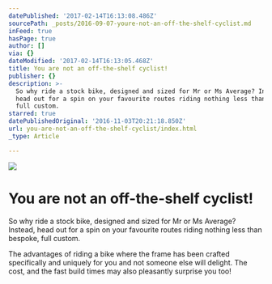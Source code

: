```yaml
---
datePublished: '2017-02-14T16:13:08.486Z'
sourcePath: _posts/2016-09-07-youre-not-an-off-the-shelf-cyclist.md
inFeed: true
hasPage: true
author: []
via: {}
dateModified: '2017-02-14T16:13:05.468Z'
title: You are not an off-the-shelf cyclist!
publisher: {}
description: >-
  So why ride a stock bike, designed and sized for Mr or Ms Average? Instead,
  head out for a spin on your favourite routes riding nothing less than bespoke,
  full custom.
starred: true
datePublishedOriginal: '2016-11-03T20:21:18.850Z'
url: you-are-not-an-off-the-shelf-cyclist/index.html
_type: Article

---
```

![](https://the-grid-user-content.s3-us-west-2.amazonaws.com/f597a7d0-a964-4eb4-9665-67c598524ddf.jpg)

# You are not an off-the-shelf cyclist!

So why ride a stock bike, designed and sized for Mr or Ms Average? Instead, head out for a spin on your favourite routes riding nothing less than bespoke, full custom.

The advantages of riding a bike where the frame has been crafted specifically and uniquely for you and not someone else will delight. The cost, and the fast build times may also pleasantly surprise you too!
